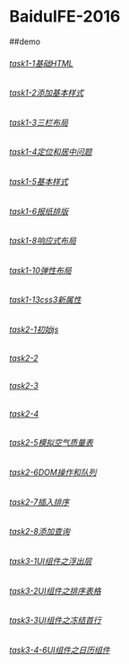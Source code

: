 # BaiduIFE-2016

##demo
###### [task1-1基础HTML](https://jarbinup.github.io/BaiduIFE-2016/part1/task1/task_1_index.html)
###### [task1-2添加基本样式](https://jarbinup.github.io/BaiduIFE-2016/part1/task2/task2.html)
###### [task1-3三栏布局](https://jarbinup.github.io/BaiduIFE-2016/part1/task3/task3.html)
###### [task1-4定位和居中问题](https://jarbinup.github.io/BaiduIFE-2016/part1/task4/task4.html)
###### [task1-5基本样式](https://jarbinup.github.io/BaiduIFE-2016/part1/task5/task5.html)
###### [task1-6报纸排版](https://jarbinup.github.io/BaiduIFE-2016/part1/task6/task6.html)
###### [task1-8响应式布局](https://jarbinup.github.io/BaiduIFE-2016/part1/task8/index.html)
###### [task1-10弹性布局](https://jarbinup.github.io/BaiduIFE-2016/part1/task10/index.html)
###### [task1-13css3新属性](https://jarbinup.github.io/BaiduIFE-2016/part1/task10/index.html)
###### [task2-1初始js](https://jarbinup.github.io/BaiduIFE-2016/part2/task2-1/task2-1.html)
###### [task2-2](https://jarbinup.github.io/BaiduIFE-2016/part2/task2-2/task2-2.html)
###### [task2-3](https://jarbinup.github.io/BaiduIFE-2016/part2/task2-3/index.html)
###### [task2-4](https://jarbinup.github.io/BaiduIFE-2016/part2/task2-4/index.html)
###### [task2-5模拟空气质量表](https://jarbinup.github.io/BaiduIFE-2016/part2/task2-5/task2-5.html)
###### [task2-6DOM操作和队列](https://jarbinup.github.io/BaiduIFE-2016/part2/task2-6/task2-6.html)
###### [task2-7插入排序](https://jarbinup.github.io/BaiduIFE-2016/part2/task2-7/task2-7.html)
###### [task2-8添加查询](https://jarbinup.github.io/BaiduIFE-2016/part2/task2-8/task2-8.html)
###### [task3-1UI组件之浮出层](https://jarbinup.github.io/BaiduIFE-2016/part3/task3-1/task3-1.html)
###### [task3-2UI组件之排序表格](https://jarbinup.github.io/BaiduIFE-2016/part3/task3-2/task3-2.html)
###### [task3-3UI组件之冻结首行](https://jarbinup.github.io/BaiduIFE-2016/part3/task3-3/task3-3.html)
###### [task3-4-6UI组件之日历组件](https://jarbinup.github.io/BaiduIFE-2016/part3/task3-4-6/task3-4-6.html)

